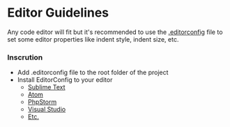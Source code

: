 # Editor Guidelines

Any code editor will fit but it's recommended to use the <a href=".editorconfig" download>.editorconfig</a> file to set some editor properties like indent style, indent size, etc.

### Inscrution

- Add .editorconfig file to the root folder of the project
- Install EditorConfig to your editor
	- [Sublime Text](https://github.com/sindresorhus/editorconfig-sublime#readme)
	- [Atom](https://github.com/sindresorhus/atom-editorconfig#readme)
	- [PhpStorm](https://plugins.jetbrains.com/plugin/7294-editorconfig)
	- [Visual Studio](https://marketplace.visualstudio.com/items?itemName=EditorConfig.EditorConfig)
	- [Etc.](http://editorconfig.org/#download)